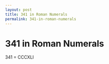 ```yaml
---
layout: post
title: 341 in Roman Numerals
permalink: 341-in-roman-numerals
---
```


# 341 in Roman Numerals

341 = CCCXLI

